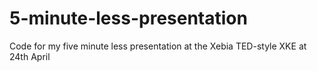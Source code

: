 5-minute-less-presentation
==========================

Code for my five minute less presentation at the Xebia TED-style XKE at 24th April